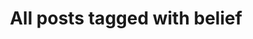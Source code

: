 ---
layout: tag
title: "All posts tagged with belief"
permalink: /weblog/tags/belief/
taxonomy: belief
---